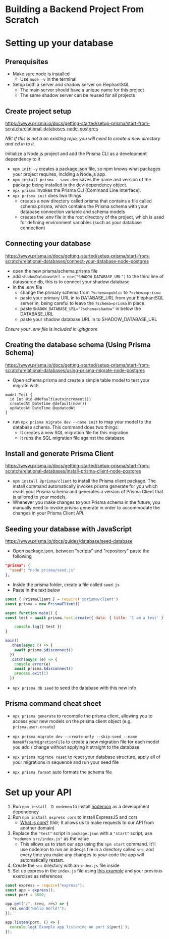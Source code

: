 # Building a Backend Project From Scratch

# Setting up your database

## Prerequisites
- Make sure node is installed
  - Use `node -v` in the terminal
- Setup both a server and shadow server on ElephantSQL
  - The main server should have a unique name for this project
  - The same shadow server can be reused for all projects

## Create project setup
<https://www.prisma.io/docs/getting-started/setup-prisma/start-from-scratch/relational-databases-node-postgres>

_NB: If this is not a an existing repo, you will need to create a new directory and cd in to it._

Initialize a Node.js project and add the Prisma CLI as a development dependency to it
- `npm init -y` creates a package.json file, so npm knows what packages your project requires, inclding a Node.js app.
- `npm install prisma --save-dev` saves the name and version of the package being installed in the dev-dependency object.
- `npx prisma` invokes the Prisma CLI (Command Line Interface).
- `npx prisma init` does two things
  - creates a new directory called prisma that contains a file called schema.prisma, which contains the Prisma schema with your database connection variable and schema models
  - creates the .env file in the root directory of the project, which is used for defining environment variables (such as your database connection)

## Connecting your database
<https://www.prisma.io/docs/getting-started/setup-prisma/start-from-scratch/relational-databases/connect-your-database-node-postgres>
- open the new prisma/schema.prisma file
- add `shadowDatabaseUrl = env("SHADOW_DATABASE_URL")` to the third line of datasource db, this is to connect your shadow database
- in the .env file
  - change the primary schema from `?schema=public` to `?schema=prisma`
  - paste your primary URL in to DATABASE_URL from your ElephantSQL server in, being careful to leave the `?schema=prisma` in place.
  - paste `SHADOW_DATABASE_URL="?schema=shadow"` in below the DATABASE_URL
  - paste your shadow database URL in to SHADOW_DATABASE_URL

_Ensure your .env file is included in .gitignore_

## Creating the database schema (Using Prisma Schema)
<https://www.prisma.io/docs/getting-started/setup-prisma/start-from-scratch/relational-databases/using-prisma-migrate-node-postgres>
- Open schema.prisma and create a simple table model to test your migrate with
```prisma
model Test {
  id Int @id @default(autoincrement())
  createdAt DateTime @default(now())
  updatedAt DateTime @updatedAt
}
```
- run `npx prisma migrate dev --name init` to map your model to the database schema. This command does two things:
  - It creates a new SQL migration file for this migration
  - It runs the SQL migration file against the database

## Install and generate Prisma Client
<https://www.prisma.io/docs/getting-started/setup-prisma/start-from-scratch/relational-databases/install-prisma-client-node-postgres>

- `npm install @prisma/client` to install the Prisma client package. The install command automatically invokes prisma generate for you which reads your Prisma schema and generates a version of Prisma Client that is tailored to your models.
- Whenever you make changes to your Prisma schema in the future, you manually need to invoke prisma generate in order to accommodate the changes in your Prisma Client API.

## Seeding your database with JavaScript
<https://www.prisma.io/docs/guides/database/seed-database>
- Open package.json, between "scripts" and "repository" paste the following
```json
"prisma": {
  "seed": "node prisma/seed.js"
},
```
- Inside the prisma folder, create a file called `seed.js` 
- Paste in the text below
```javascript
const { PrismaClient } = require('@prisma/client')
const prisma = new PrismaClient()

async function main() {
const test = await prisma.test.create({ data: { title: 'I am a test' } });

    console.log({ test })
}

main()
  .then(async () => {
    await prisma.$disconnect()
  })
  .catch(async (e) => {
    console.error(e)
    await prisma.$disconnect()
    process.exit(1)
  })
  ```
- `npx prisma db seed` to seed the database with this new info

## Prisma command cheat sheet

- `npx prisma generate` to recompile the prisma client, allowing you to access your new models on the prisma client object (e.g. `prisma.user.create`)

- `npx prisma migrate dev --create-only --skip-seed --name NameOfYourMigrationFile` to create a new migration file for each model you add / change without applying it straight to the database

- `npx prisma migrate reset` to reset your database structure, apply all of your migrations in sequence and run your seed file
- `npx prisma format` auto formats the schema file

# Set up your API

1. Run `npm install -D nodemon` to install [nodemon](https://www.npmjs.com/package/nodemon) as a development dependency
2. Run `npm install express cors` to install ExpressJS and cors
    - [What is cors?](https://en.wikipedia.org/wiki/Cross-origin_resource_sharing) (tldr; It allows us to make requests to our API from another domain)
3. Replace the `"test"` script in `package.json` with a `"start"` script, use `"nodemon src/index.js"` as the value
    - This allows us to start our app using the `npm start` command. It'll use nodemon to run an index.js file in a directory called `src`, and every time you make any changes to your code the app will automatically restart.
4. Create the `src` directory with an `index.js` file inside
5. Set up express in the `index.js` file using [this example](https://expressjs.com/en/starter/hello-world.html) and your previous exercises as references
```javascript
const express = require("express");
const app = express();
const port = 3000;

app.get("/", (req, res) => {
  res.send("Hello World!");
});

app.listen(port, () => {
  console.log(`Example app listening on port ${port}`);
});
```
